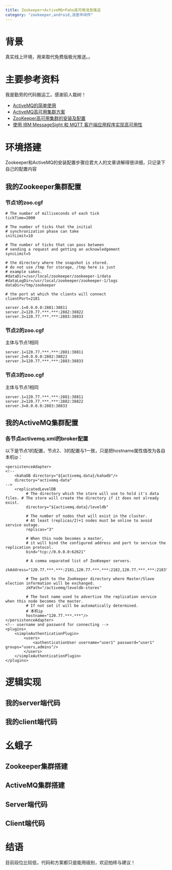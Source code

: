 ```yaml
---
title: Zookeeper+ActiveMQ+Paho高可用消息推送
category: "zookeeper,android,消息中间件"
---
```


# 背景
真实线上环境，用来取代免费版极光推送。。
# 主要参考资料
我是勤劳的代码搬运工。感谢前人栽树！
- [ActiveMQ的简单使用](http://wosyingjun.iteye.com/blog/2314681)
- [ActiveMQ高可用集群方案](http://wosyingjun.iteye.com/blog/2314683)
- [ZooKeeper高可用集群的安装及配置](http://wosyingjun.iteye.com/blog/2312960)
- [使用 IBM MessageSight 和 MQTT 客户端应用程序实现高可用性](http://www.ibm.com/developerworks/cn/websphere/library/techarticles/1406_bakowski/1406_bakowski.html?ca=drs-&utm_source=tuicool&utm_medium=referral)

# 环境搭建
Zookeeper和ActiveMQ的安装配置步骤应君大人的文章讲解得很详细，只记录下自己的配置内容
## 我的Zookeeper集群配置
### 节点1的zoo.cgf
```
# The number of milliseconds of each tick
tickTime=2000

# The number of ticks that the initial
# synchronization phase can take
initLimit=10

# The number of ticks that can pass between
# sending a request and getting an acknowledgement
syncLimit=5

# the directory where the snapshot is stored.
# do not use /tmp for storage, /tmp here is just
# example sakes.
#dataDir=/usr/local/zookeeper/zookeeper-1/data
#dataLogDir=/usr/local/zookeeper/zookeeper-1/logs
dataDir=/tmp/zookeeper

# the port at which the clients will connect
clientPort=2181

server.1=0.0.0.0:2881:38811
server.2=120.77.***.***:2882:38822
server.3=120.77.***.***:2883:38833
```
### 节点2的zoo.cgf
主体与节点1相同
```
server.1=120.77.***.***:2881:38811
server.2=0.0.0.0:2882:38822
server.3=120.77.***.***:2883:38833
```
### 节点3的zoo.cgf
主体与节点1相同
```
server.1=120.77.***.***:2881:38811
server.2=120.77.***.***:2882:38822
server.3=0.0.0.0:2883:38833
```
## 我的ActiveMQ集群配置
### 各节点activemq.xml的broker配置
以下是节点1的配置，节点2、3的配置与1一致，只是把hostname属性值改为各自本机ip：
```
<persistenceAdapter>
<!--
    <kahaDB directory="${activemq.data}/kahadb"/>
    directory="activemq-data"
-->
    <replicatedLevelDB
         # The directory which the store will use to hold it's data files. # The store will create the directory if it does not already exist.
         directory="${activemq.data}/leveldb"

         # The number of nodes that will exist in the cluster.
         # At least (replicas/2)+1 nodes must be online to avoid service outage.
         replicas="3"

         # When this node becomes a master,
         # it will bind the configured address and port to service the replication protocol.
         bind="tcp://0.0.0.0:62621"

         # A comma separated list of ZooKeeper servers.
         zkAddress="120.77.***.***:2181,120.77.***.***:2182,120.77.***.***:2183"

         # The path to the ZooKeeper directory where Master/Slave election information will be exchanged.
         zkPath="/activemq/leveldb-stores"

         # The host name used to advertise the replication service when this node becomes the master.
         # If not set it will be automatically determined.
         # 本机ip
         hostname="120.77.***.***"/>
</persistenceAdapter>
<!-- username and password for connecting -->
<plugins>  
    <simpleAuthenticationPlugin>  
        <users>  
            <authenticationUser username="user1" password="user1" groups="users,admins"/>  
        </users>  
    </simpleAuthenticationPlugin>  
</plugins>
```

# 逻辑实现
## 我的server端代码
## 我的client端代码
# 幺蛾子
## Zookeeper集群搭建
## ActiveMQ集群搭建
## Server端代码
## Client端代码
# 结语
目前段位比较低，代码和方案都只是能用级别，欢迎拍砖与建议！
